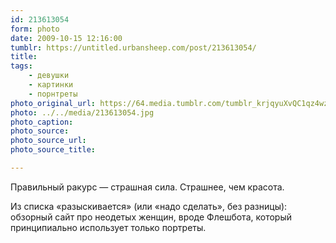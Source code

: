 ```yaml
---
id: 213613054
form: photo
date: 2009-10-15 12:16:00
tumblr: https://untitled.urbansheep.com/post/213613054/
title:
tags:
    - девушки
    - картинки
    - порнтреты
photo_original_url: https://64.media.tumblr.com/tumblr_krjqyuXvQC1qz4wzio1_1280.jpg
photo: ../../media/213613054.jpg
photo_caption:
photo_source:
photo_source_url:
photo_source_title:

---
```


<p>Правильный ракурс — страшная сила. Страшнее, чем красота.</p>

<p>Из списка «разыскивается» (или «надо сделать», без разницы): обзорный сайт про неодетых женщин, вроде Флешбота, который принципиально использует только портреты.</p>
